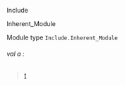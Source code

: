 Include

Inherent_Module

Module type `Include.Inherent_Module`

<a id="val-a"></a>

###### val a :

> [t](Include.md#type-t)
